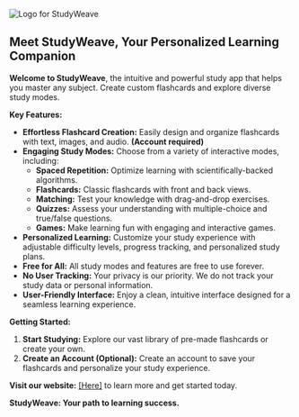 ![Logo for StudyWeave](https://i.ibb.co/G9YvHmX/image.png)

## Meet StudyWeave, Your Personalized Learning Companion

**Welcome to StudyWeave**, the intuitive and powerful study app that helps you master any subject. Create custom flashcards and explore diverse study modes. 

**Key Features:**

* **Effortless Flashcard Creation:** Easily design and organize flashcards with text, images, and audio. **(Account required)**
* **Engaging Study Modes:** Choose from a variety of interactive modes, including:
    * **Spaced Repetition:** Optimize learning with scientifically-backed algorithms.
    * **Flashcards:** Classic flashcards with front and back views.
    * **Matching:** Test your knowledge with drag-and-drop exercises.
    * **Quizzes:** Assess your understanding with multiple-choice and true/false questions.
    * **Games:** Make learning fun with engaging and interactive games.
* **Personalized Learning:** Customize your study experience with adjustable difficulty levels, progress tracking, and personalized study plans.
* **Free for All:** All study modes and features are free to use forever. 
* **No User Tracking:** Your privacy is our priority. We do not track your study data or personal information.
* **User-Friendly Interface:** Enjoy a clean, intuitive interface designed for a seamless learning experience.

**Getting Started:**

1. **Start Studying:** Explore our vast library of pre-made flashcards or create your own. 
2. **Create an Account (Optional):** Create an account to save your flashcards and personalize your study experience. 

**Visit our website:** [[Here]](https://studyweave.glitch.me/) to learn more and get started today.

**StudyWeave: Your path to learning success.**

